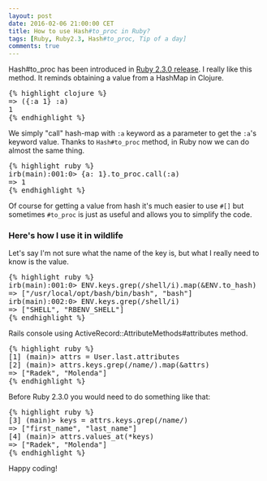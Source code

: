 ```yaml
---
layout: post
date: 2016-02-06 21:00:00 CET
title: How to use Hash#to_proc in Ruby?
tags: [Ruby, Ruby2.3, Hash#to_proc, Tip of a day]
comments: true
---
```


Hash#to_proc has been introduced in [Ruby 2.3.0 release](https://www.ruby-lang.org/en/news/2015/12/25/ruby-2-3-0-released/). I really like this method. It reminds obtaining a value from a HashMap in Clojure.

<pre>
{% highlight clojure %}
=> ({:a 1} :a)
1
{% endhighlight %}
</pre>

We simply "call" hash-map with `:a` keyword as a parameter to get the `:a`'s keyword value. Thanks to `Hash#to_proc` method, in Ruby now we can do almost the same thing.

<pre>
{% highlight ruby %}
irb(main):001:0> {a: 1}.to_proc.call(:a)
=> 1
{% endhighlight %}
</pre>

Of course for getting a value from hash it's much easier to use `#[]` but sometimes `#to_proc` is just as useful and allows you to simplify the code.
### Here's how I use it in wildlife

Let's say I'm not sure what the name of the key is, but what I really need to know is the value.
<pre>
{% highlight ruby %}
irb(main):001:0> ENV.keys.grep(/shell/i).map(&ENV.to_hash)
=> ["/usr/local/opt/bash/bin/bash", "bash"]
irb(main):002:0> ENV.keys.grep(/shell/i)
=> ["SHELL", "RBENV_SHELL"]
{% endhighlight %}
</pre>

Rails console using ActiveRecord::AttributeMethods#attributes method.
<pre>
{% highlight ruby %}
[1] (main)> attrs = User.last.attributes
[2] (main)> attrs.keys.grep(/name/).map(&attrs)
=> ["Radek", "Molenda"]
{% endhighlight %}
</pre>

Before Ruby 2.3.0 you would need to do something like that:
<pre>
{% highlight ruby %}
[3] (main)> keys = attrs.keys.grep(/name/)
=> ["first_name", "last_name"]
[4] (main)> attrs.values_at(*keys)
=> ["Radek", "Molenda"]
{% endhighlight %}
</pre>

Happy coding!
